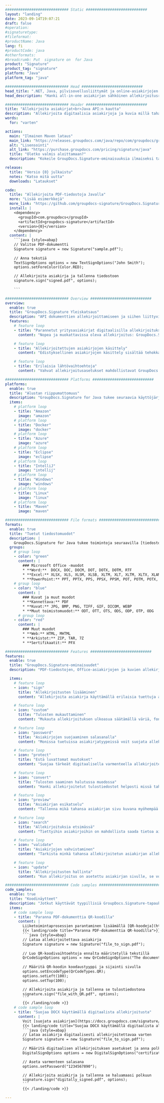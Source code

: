 ```yaml
---
############################# Static ############################
layout: "landing"
date: 2023-09-14T19:07:21
draft: false
#operation: 
#signaturetype: 
#fileformat: 
#productName: Java
lang: fi
#productCode: java
#otherformats: 
#breadcrumb: Put  signature on  for Java
product: "Signature"
product_tag: "signature"
platform: "Java"
platform_tag: "java"

############################# Head ############################
head_title: ".NET, Java, pilvisovellusliittymät ja online-asiakirjojen allekirjoitussovellukset"
head_description: "Hanki all-in-one asiakirjan sähköinen allekirjoitusratkaisu .NET-, Java- ja pilvipohjaisille sovelluksille. Allekirjoita yleisiä asiakirjamuotoja verkossa yksinkertaisella vedä ja pudota -ominaisuuden avulla"

############################# Header ############################
title: "Allekirjoita asiakirjat<br>Java API:n kautta"
description: "Allekirjoita digitaalisia asiakirjoja ja kuvia millä tahansa alustalla käyttämällä ohjelmoijille ja loppukäyttäjille joustavia API- ja sovelluspohjaisia ​​ratkaisujamme."
words:
  for: "varten"

actions:
  main: "Ilmainen Maven lataus"
  main_link: "https://releases.groupdocs.com/java/repo/com/groupdocs/groupdocs-signature/"
  alt: "Lisensointi"
  alt_link: "https://purchase.groupdocs.com/pricing/signature/java"
  title: "Oletko valmis aloittamaan?"
  description: "Kokeile GroupDocs.Signature-ominaisuuksia ilmaiseksi tai pyydä lisenssi"

release:
  title: "Versio {0} julkaistu"
  notes: "Katso mitä uutta"
  downloads: "Lataukset"

code:
  title: "Allekirjoita PDF-tiedostoja Javalla"
  more: "Lisää esimerkkejä"
  more_link: "https://github.com/groupdocs-signature/GroupDocs.Signature-for-Java"
  install: |
    <dependency>
      <groupId>com.groupdocs</groupId>
      <artifactId>groupdocs-signature</artifactId>
      <version>{0}</version>
    </dependency>
  content: |
    ```java {style=abap}  
    // Valitse PDF-dokumentti
    Signature signature = new Signature("sample.pdf");
    
    // Anna tekstiä
    TextSignOptions options = new TextSignOptions("John Smith");
    options.setForeColor(Color.RED);

    // Allekirjoita asiakirja ja tallenna tiedostoon
    signature.sign("signed.pdf", options);
    
    ```

############################# Overview ############################
overview:
  enable: true
  title: "GroupDocs.Signature Yleiskatsaus"
  description: "API dokumenttien allekirjoittamiseen ja siihen liittyvien toimintojen suorittamiseen Java-sovelluksissa"
  features:
    # feature loop
    - title: "Parannetut yritysasiakirjat digitaalisilla allekirjoituksilla Javassa"
      content: "Nopea ja muokattavissa oleva allekirjoitus: GroupDocs.Signature for Java tarjoaa laajan valikoiman digitaalisia allekirjoitusvaihtoehtoja PDF-tiedostoille, kuville ja Office-asiakirjoille. Voit käyttää tekstiä, viivakoodeja, QR-koodeja, digitaalisia varmenteita, kuvia tai piilotettuja metatietoja. Asiakirjojen käsittely on nopeaa ja tehokasta."

    # feature loop
    - title: "Allekirjoitettujen asiakirjojen käsittely"
      content: "Edistyksellinen asiakirjojen käsittely sisältää tehokkaita toimintoja allekirjoitetuille asiakirjoille käyttäen GroupDocs.Signature for Javaa. Voit etsiä ja vahvistaa yritysasiakirjoihin lisättyjä allekirjoituksia useilla hyödyllisillä kriteereillä. Lisäksi voit tarkastella asiakirjan yksityiskohtaisia ​​tietoja tai saada esikatselukuvia sen sivuista."

    # feature loop
    - title: "Erilaisia ​​lähtövaihtoehtoja"
      content: "Vahvat allekirjoitusasetukset mahdollistavat GroupDocs.Signature for Java -sovelluksella allekirjoitettujen asiakirjojen tulosteen mukauttamisen. Voit sijoittaa minkä tahansa allekirjoituksen tarkasti mille tahansa asiakirjasivulle ja määrittää sen ulkoasun eri tavoin. Java API tukee allekirjoitettujen yritysasiakirjojen tallentamista useissa tuetuissa muodoissa ja tarjoaa vaihtoehtoja niiden suojaamiseen salasanoilla."

############################# Platforms ############################
platforms:
  enable: true
  title: "Alustan riippumattomuus"
  description: "GroupDocs.Signature for Java tukee seuraavia käyttöjärjestelmiä, kehyksiä ja paketinhallintaohjelmia"
  items:
    # platform loop
    - title: "Amazon"
      image: "amazon"
    # platform loop
    - title: "Docker"
      image: "docker"
    # platform loop
    - title: "Azure"
      image: "azure"
    # platform loop
    - title: "Eclipse"
      image: "eclipse"
    # platform loop
    - title: "IntelliJ"
      image: "intellij"
    # platform loop
    - title: "Windows"
      image: "windows"
    # platform loop
    - title: "Linux"
      image: "linux"
    # platform loop
    - title: "Maven"
      image: "maven"

############################# File formats ############################
formats:
  enable: true
  title: "Tuetut tiedostomuodot"
  description: |
    GroupDocs.Signature for Java tukee toimintoja seuraavilla [tiedostomuodoilla](https://docs.groupdocs.com/signature/java/supported-document-formats/).
  groups:
    # group loop
    - color: "green"
      content: |
        ### Microsoft Office -muodot
        * **Word:**  DOCX, DOC, DOCM, DOT, DOTX, DOTM, RTF
        * **Excel:** XLSX, XLS, XLSM, XLSB, XLTM, XLT, XLTM, XLTX, XLAM, SXC, SpreadsheetML
        * **PowerPoint:** PPT, PPTX, PPS, PPSX, PPSM, POT, POTM, POTX, PPTM
    # group loop
    - color: "blue"
      content: |
        ### Kuvat ja muut muodot
        * **Kannettava:** PDF
        * **Kuvat:** JPG, BMP, PNG, TIFF, GIF, DICOM, WEBP
        * **Muut toimistomuodot:** ODT, OTT, OTS, ODS, ODP, OTP, ODG
      # group loop
    - color: "red"
      content: |
        ### Muut muodot
        * **Web:** HTML, MHTML
        * **Arkistot:** ZIP, TAR, 7Z
        * **Sertifikaatit:** PFX

############################# Features ############################
features:
  enable: true
  title: "GroupDocs.Signature-ominaisuudet"
  description: "PDF-tiedostojen, Office-asiakirjojen ja kuvien allekirjoittaminen digitaalisilla allekirjoituksilla"

  items:
    # feature loop
    - icon: "sign"
      title: "Allekirjoitusten lisääminen"
      content: "Allekirjoita asiakirja käyttämällä erilaisia ​​tuettuja allekirjoitustyyppejä asettamalla digitaalinen allekirjoitus tarkasti mihin tahansa kohtaan millä tahansa sivulla."

    # feature loop
    - icon: "custom"
      title: "Tulosten mukauttaminen"
      content: "Mukauta allekirjoituksen ulkoasua säätämällä väriä, fonttia, reunusta, kiertoa ja muita ominaisuuksia halutun tuloksen saavuttamiseksi."

    # feature loop
    - icon: "password"
      title: "Asiakirjojen suojaaminen salasanalla"
      content: "Monissa tuetuissa asiakirjatyypeissä voit suojata allekirjoitetun asiakirjan salasanalla."

    # feature loop
    - icon: "protect"
      title: "Estä luvattomat muutokset"
      content: "Suojaa tärkeät digitaalisella varmenteella allekirjoitetut liikeasiakirjat luvattomilta muutoksilta."

    # feature loop
    - icon: "convert"
      title: "Tulosten saaminen halutussa muodossa"
      content: "Hanki allekirjoitetut tulostiedostot helposti missä tahansa tuetussa muodossa. Voit myös muuntaa MS Word -asiakirjoja PDF-muotoon vaivattomasti."

    # feature loop
    - icon: "preview"
      title: "Asiakirjan esikatselu"
      content: "Tallenna mikä tahansa asiakirjan sivu kuvana myöhempää käsittelyä varten."

    # feature loop
    - icon: "search"
      title: "Allekirjoituksia etsimässä"
      content: "Tiettyihin asiakirjoihin on mahdollista saada tietoa aiemmin lisätyistä allekirjoituksista."

    # feature loop
    - icon: "validate"
      title: "Asiakirjojen vahvistaminen"
      content: "Tarkista minkä tahansa allekirjoitetun asiakirjan allekirjoitusten oikeellisuus."

    # feature loop
    - icon: "update"
      title: "Allekirjoitusten hallinta"
      content: "Kun allekirjoitus on asetettu asiakirjan sivulle, se voidaan poistaa, siirtää tai päivittää tarpeen mukaan."

############################# Code samples ############################
code_samples:
  enable: true
  title: "Koodinäytteet"
  description: "Jotkut käyttävät tyypillisiä GroupDocs.Signature-tapauksia Java-operaatioille"
  items:
    # code sample loop
    - title: "Paranna PDF-dokumenttia QR-koodilla"
      content: |
        Liiketoimintaprosessien parantaminen lisäämällä [QR-koodeja](https://docs.groupdocs.com/signature/java/esign-document-with-qr-code-signature/) PDF-dokumenttien tietyille sivuille voi olla arvokasta. Tässä on esimerkki QR-koodin lisäämisestä GroupDocs.Signature for Java -sovelluksella.
        {{< landing/code title="Paranna PDF-dokumenttia QR-koodilla">}}
        ```java {style=abap}
        // Lataa allekirjoitettava asiakirja
        Signature signature = new Signature("file_to_sign.pdf");
        
        // Luo QR-koodivaihtoehtoja ennalta määritetyllä tekstillä
        QrCodeSignOptions options = new QrCodeSignOptions("The document is approved by John Smith");
        
        // Määritä QR-koodin koodaustyyppi ja sijainti sivulla
        options.setEncodeType(QrCodeTypes.QR);
        options.setLeft(100);
        options.setTop(100);

        // Allekirjoita asiakirja ja tallenna se tulostiedostona
        signature.sign("file_with_QR.pdf", options);
        ```
        {{< /landing/code >}}
    # code sample loop
    - title: "Suojaa DOCX käyttämällä digitaalista allekirjoitusta"
      content: |
        Voit [suojata asiakirjan](https://docs.groupdocs.com/signature/java/esign-document-with-digital-signature/) käyttämällä digitaalisina varmenteina tallennettuja henkilökohtaisia ​​tai yrityksen allekirjoituksia. Varmenteella suojattuja asiakirjoja ei voi muuttaa ilman allekirjoitusta mitätöimättä.
        {{< landing/code title="Suojaa DOCX käyttämällä digitaalista allekirjoitusta">}}
        ```java {style=abap}   
        // Lataa asiakirja digitaalisesti allekirjoitettavaa varten
        Signature signature = new Signature("file_to_sign.pdf");
        
        // Määritä digitaalisen allekirjoituksen asetukset ja anna polku varmennetiedostoon
        DigitalSignOptions options = new DigitalSignOptions("certificate.pfx");

        // Aseta varmenteen salasana
        options.setPassword("1234567890");

        // Allekirjoita asiakirja ja tallenna se haluamaasi polkuun
        signature.sign("digitally_signed.pdf", options);
        ```
        {{< /landing/code >}}

---
```

